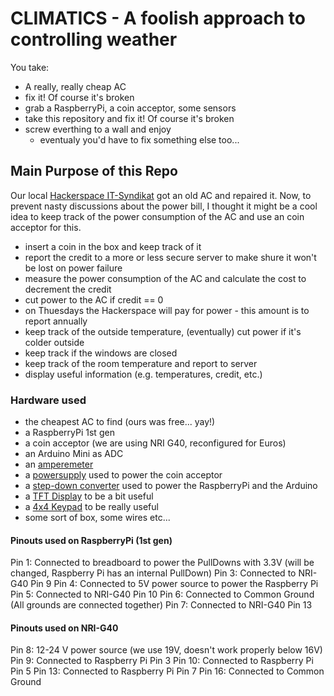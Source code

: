 # CLIMATICS - A foolish approach to controlling weather

You take:
* A really, really cheap AC
* fix it! Of course it's broken
* grab a RaspberryPi, a coin acceptor, some sensors
* take this repository and fix it! Of course it's broken
* screw everthing to a wall and enjoy
  * eventualy you'd have to fix something else too...


## Main Purpose of this Repo

Our local [Hackerspace IT-Syndikat](https://it-syndikat.org) got an old AC and repaired it. Now, to prevent nasty discussions about the power bill, I thought it might be a cool idea to keep track of the power consumption of the AC and use an coin acceptor for this.

* insert a coin in the box and keep track of it
* report the credit to a more or less secure server to make shure it won't be lost on power failure
* measure the power consumption of the AC and calculate the cost to decrement the credit
* cut power to the AC if credit == 0
* on Thuesdays the Hackerspace will pay for power - this amount is to report annually
* keep track of the outside temperature, (eventually) cut power if it's colder outside
* keep track if the windows are closed
* keep track of the room temperature and report to server
* display useful information (e.g. temperatures, credit, etc.)


### Hardware used

* the cheapest AC to find (ours was free... yay!)
* a RaspberryPi 1st gen
* a coin acceptor (we are using NRI G40, reconfigured for Euros)
* an Arduino Mini as ADC
* an [amperemeter](https://www.aliexpress.com/item/1PCS-Analog-Current-Meter-Module-AC-0-5A-Ammeter-Sensor-Board-for-Arduino-NEW/32813352436.html)
* a [powersupply](https://www.aliexpress.com/item/1PCS-SANMIN-AC220V-to-DC24V-250MA-5W-Power-supply-Isolated-switching-power-supply-module-220V-to/32799017575.html) used to power the coin acceptor
* a [step-down converter](https://www.aliexpress.com/item/3pcs-5W-9V-12V-24V-to-5V-DC-DC-Step-Down-Buck-Converter-Module-replace-TO/32766296476.html) used to power the RaspberryPi and the Arduino
* a [TFT Display](https://www.aliexpress.com/item/3-0-inch-TFT-LCD-Touch-Screen-Module-240-x-400-SPI-RGB-Display-For-Raspberry/32713346673.html) to be a bit useful
* a [4x4 Keypad](https://www.aliexpress.com/item/Free-shipping-10PCS-LOT-4-4-Matrix-Array-Matrix-Keyboard-16-Key-Membrane-Switch-Keypad-for/1879700029.html) to be really useful
* some sort of box, some wires etc...


#### Pinouts used on RaspberryPi (1st gen)

Pin 1: Connected to breadboard to power the PullDowns with 3.3V (will be changed, Raspberry Pi has an internal PullDown)
Pin 3: Connected to NRI-G40 Pin 9
Pin 4: Connected to 5V power source to power the Raspberry Pi
Pin 5: Connected to NRI-G40 Pin 10
Pin 6: Connected to Common Ground (All grounds are connected together)
Pin 7: Connected to NRI-G40 Pin 13


#### Pinouts used on NRI-G40

Pin 8: 12-24 V power source (we use 19V, doesn't work properly below 16V)
Pin 9: Connected to Raspberry Pi Pin 3
Pin 10: Connected to Raspberry Pi Pin 5
Pin 13: Connected to Raspberry Pi Pin 7
Pin 16: Connected to Common Ground

